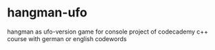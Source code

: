 # hangman-ufo

hangman as ufo-version
game for console
project of codecademy c++ course
with german or english codewords
